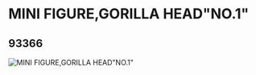 # MINI FIGURE,GORILLA HEAD"NO.1"
## 93366
![MINI FIGURE,GORILLA HEAD"NO.1"](https://lc-www-live-s.legocdn.com/media/bricks/5/2/4609584.jpg)